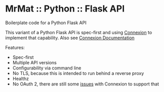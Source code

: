 # MrMat :: Python :: Flask API

Boilerplate code for a Python Flask API

This variant of a Python Flask API is spec-first and using [Connexion](https://github.com/zalando/connexion) to 
implement that capability. Also see [Connexion Documentation](https://connexion.readthedocs.io/en/latest/)

Features:

* Spec-first
* Multiple API versions
* Configurability via command line
* No TLS, because this is intended to run behind a reverse proxy
* Healthz
* No OAuth 2, there are still some [issues](https://github.com/zalando/connexion/issues/549) with Connexion to support that
